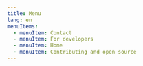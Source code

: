 ```yaml
---
title: Menu
lang: en
menuItems:
  - menuItem: Contact
  - menuItem: For developers
  - menuItem: Home
  - menuItem: Contributing and open source
---
```

